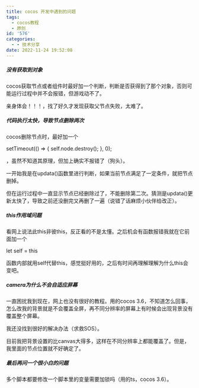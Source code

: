 ```yaml
---
title: cocos 开发中遇到的问题
tags:
  - cocos教程
  - 原创
id: '576'
categories:
  - - 技术分享
date: 2022-11-24 19:52:08
---
```


##### 没有获取到对象

cocos获取节点或者组件时最好加一个判断，判断是否获得到了那个对象，否则可能运行过程中并不会报错，但游戏动不了。

亲身体会！！！，找了好久才发现获取父节点失败，太难了。

##### 代码执行太快，导致节点删除两次

cocos删除节点时，最好加一个

setTimeout(() => {
 self.node.destroy();
 }, 0);

，虽然不知道其原理，但加上确实不报错了（狗头）。

一开始我是在updata()函数里进行判断，如果当前节点满足了一定条件，就把节点删掉。

但在运行过程中一直显示节点已经删除过了，不能删除第二次。猜测是updata()更新太快了，导致之前还没删完又再删了一遍（说错了话麻烦小伙伴给改正）。

##### this作用域问题

看网上说法此this非彼this，反正看的不是太懂。之后机会有函数报错我就在它前面加一个

let self = this

函数内部就用self代替this，感觉挺好用的，之后有时间再理解理解为什么this会变吧。

##### camera为什么不会自适应屏幕

一直困扰我到现在，网上也没有很好的教程。用的cocos 3.6，不知道怎么回事，怎么改我的背景就是不会覆盖全屏，再不同分辨率的屏幕上有时候会出现背景没有覆盖整个屏幕。

我还没找到很好的解决办法（求救SOS）。

目前我把背景设置的比canvas大得多，这样在不同分辨率上都能覆盖了。但是，我里面的节点位置就不好确定了。

##### 最后再问一个很小白的问题

多个脚本都要修改一个脚本里的变量需要加锁吗（用的ts，cocos 3.6）。